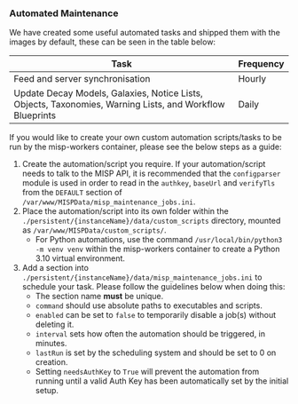 <!--
SPDX-FileCopyrightText: 2024 Jisc Services Limited
SPDX-FileContributor: James Ellor

SPDX-License-Identifier: GPL-3.0-only
-->

### Automated Maintenance

We have created some useful automated tasks and shipped them with the images by default, these can be seen in the table below:

| Task | Frequency |
| ---- | --------- |
| Feed and server synchronisation | Hourly |
| Update Decay Models, Galaxies, Notice Lists, Objects, Taxonomies, Warning Lists, and Workflow Blueprints | Daily |

If you would like to create your own custom automation scripts/tasks to be run by the misp-workers container, please see the below steps as a guide:

1. Create the automation/script you require. If your automation/script needs to talk to the MISP API, it is recommended that the `configparser` module is used in order to read in the `authkey`, `baseUrl` and `verifyTls` from the `DEFAULT` section of `/var/www/MISPData/misp_maintenance_jobs.ini`.
2. Place the automation/script into its own folder within the `./persistent/{instanceName}/data/custom_scripts` directory, mounted as `/var/www/MISPData/custom_scripts/`.
    - For Python automations, use the command `/usr/local/bin/python3 -m venv venv` within the misp-workers container to create a Python 3.10 virtual environment.
3. Add a section into `./persistent/{instanceName}/data/misp_maintenance_jobs.ini` to schedule your task. Please follow the guidelines below when doing this:
    - The section name **must** be unique.
    - `command` should use absolute paths to executables and scripts.
    - `enabled` can be set to `false` to temporarily disable a job(s) without deleting it.
    - `interval` sets how often the automation should be triggered, in minutes.
    - `lastRun` is set by the scheduling system and should be set to 0 on creation.
    - Setting `needsAuthKey` to `True` will prevent the automation from running until a valid Auth Key has been automatically set by the initial setup.
